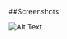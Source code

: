 ##Screenshots

![Alt Text](https://github.com/chrisking1086/Inventory/tree/main/Screenshots/AddItemScreen.png)

